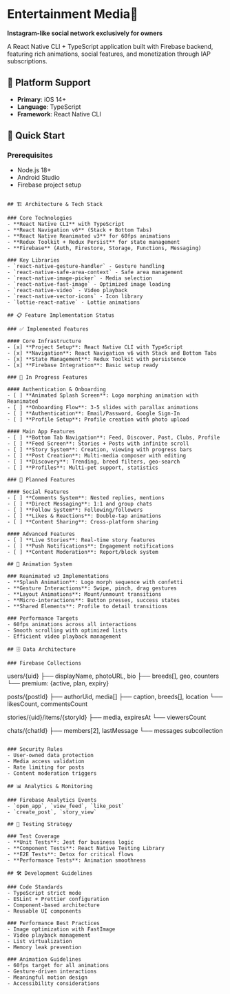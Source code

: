 # Entertainment Media🐾

**Instagram-like social network exclusively for owners**

A React Native CLI + TypeScript application built with Firebase backend, featuring rich animations, social features, and monetization through IAP subscriptions.

## 📱 Platform Support
- **Primary**: iOS 14+
- **Language**: TypeScript
- **Framework**: React Native CLI

## 🚀 Quick Start

### Prerequisites
- Node.js 18+
- Android Studio
- Firebase project setup

```

## 🏗️ Architecture & Tech Stack

### Core Technologies
- **React Native CLI** with TypeScript
- **React Navigation v6** (Stack + Bottom Tabs)
- **React Native Reanimated v3** for 60fps animations
- **Redux Toolkit + Redux Persist** for state management
- **Firebase** (Auth, Firestore, Storage, Functions, Messaging)

### Key Libraries
- `react-native-gesture-handler` - Gesture handling
- `react-native-safe-area-context` - Safe area management
- `react-native-image-picker` - Media selection
- `react-native-fast-image` - Optimized image loading
- `react-native-video` - Video playback
- `react-native-vector-icons` - Icon library
- `lottie-react-native` - Lottie animations

## 📋 Feature Implementation Status

### ✅ Implemented Features

#### Core Infrastructure
- [x] **Project Setup**: React Native CLI with TypeScript
- [x] **Navigation**: React Navigation v6 with Stack and Bottom Tabs
- [x] **State Management**: Redux Toolkit with persistence
- [x] **Firebase Integration**: Basic setup ready

### 🚧 In Progress Features

#### Authentication & Onboarding
- [ ] **Animated Splash Screen**: Logo morphing animation with Reanimated
- [ ] **Onboarding Flow**: 3-5 slides with parallax animations
- [ ] **Authentication**: Email/Password, Google Sign-In
- [ ] **Profile Setup**: Profile creation with photo upload

#### Main App Features
- [ ] **Bottom Tab Navigation**: Feed, Discover, Post, Clubs, Profile
- [ ] **Feed Screen**: Stories + Posts with infinite scroll
- [ ] **Story System**: Creation, viewing with progress bars
- [ ] **Post Creation**: Multi-media composer with editing
- [ ] **Discovery**: Trending, breed filters, geo-search
- [ ] **Profiles**: Multi-pet support, statistics

### 📅 Planned Features

#### Social Features
- [ ] **Comments System**: Nested replies, mentions
- [ ] **Direct Messaging**: 1:1 and group chats
- [ ] **Follow System**: Following/followers
- [ ] **Likes & Reactions**: Double-tap animations
- [ ] **Content Sharing**: Cross-platform sharing

#### Advanced Features
- [ ] **Live Stories**: Real-time story features
- [ ] **Push Notifications**: Engagement notifications
- [ ] **Content Moderation**: Report/block system

## 🎨 Animation System

### Reanimated v3 Implementations
- **Splash Animation**: Logo morph sequence with confetti
- **Gesture Interactions**: Swipe, pinch, drag gestures
- **Layout Animations**: Mount/unmount transitions
- **Micro-interactions**: Button presses, success states
- **Shared Elements**: Profile to detail transitions

### Performance Targets
- 60fps animations across all interactions
- Smooth scrolling with optimized lists
- Efficient video playback management

## 🗄️ Data Architecture

### Firebase Collections
```
users/{uid}
├── displayName, photoURL, bio
├── breeds[], geo, counters
└── premium: {active, plan, expiry}

posts/{postId}
├── authorUid, media[]
├── caption, breeds[], location
└── likesCount, commentsCount

stories/{uid}/items/{storyId}
├── media, expiresAt
└── viewersCount

chats/{chatId}
├── members[2], lastMessage
└── messages subcollection
```

### Security Rules
- User-owned data protection
- Media access validation
- Rate limiting for posts
- Content moderation triggers

## 📊 Analytics & Monitoring

### Firebase Analytics Events
- `open_app`, `view_feed`, `like_post`
- `create_post`, `story_view`

## 🧪 Testing Strategy

### Test Coverage
- **Unit Tests**: Jest for business logic
- **Component Tests**: React Native Testing Library
- **E2E Tests**: Detox for critical flows
- **Performance Tests**: Animation smoothness

## 🛠️ Development Guidelines

### Code Standards
- TypeScript strict mode
- ESLint + Prettier configuration
- Component-based architecture
- Reusable UI components

### Performance Best Practices
- Image optimization with FastImage
- Video playback management
- List virtualization
- Memory leak prevention

### Animation Guidelines
- 60fps target for all animations
- Gesture-driven interactions
- Meaningful motion design
- Accessibility considerations
